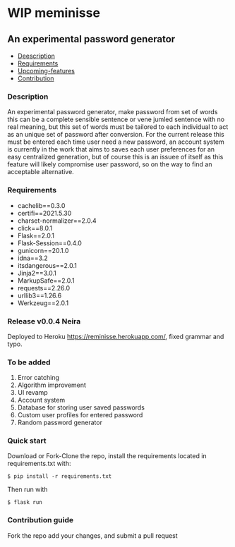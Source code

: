 # WIP meminisse
## An experimental password generator

<!-- TOC -->

- [Deescription](#description)
- [Requirements](#requirements)
- [Upcoming-features](#to-be-added)
- [Contribution](#contributionguide)

### Description

An experimental password generator, make password from set of words
this can be a complete sensible sentence or vene jumled sentence with no real meaning, but this set of words must be tailored to each individual to act as an unique set of password after conversion. For the current release this must be entered each time user need a new password, an account system is currently in the work that aims to saves each user preferences for an easy centralized generation, but of course this is an issuee of itself as this feature will likely compromise user password, so on the way to find an acceptable alternative.


### Requirements

- cachelib==0.3.0
- certifi==2021.5.30
- charset-normalizer==2.0.4
- click==8.0.1
- Flask==2.0.1
- Flask-Session==0.4.0
- gunicorn==20.1.0
- idna==3.2
- itsdangerous==2.0.1
- Jinja2==3.0.1
- MarkupSafe==2.0.1
- requests==2.26.0
- urllib3==1.26.6
- Werkzeug==2.0.1

### Release v0.0.4 Neira

Deployed to Heroku https://reminisse.herokuapp.com/,
fixed grammar and typo.

### To be added

1. Error catching
2. Algorithm improvement
3. UI revamp
4. Account system
5. Database for storing user saved passwords
6. Custom user profiles for entered password
7. Random password generator

### Quick start

Download or Fork-Clone the repo, install the requirements located in requirements.txt with:

```
$ pip install -r requirements.txt
```
Then run with

```
$ flask run
```

### Contribution guide

Fork the repo add your changes, and submit a pull request